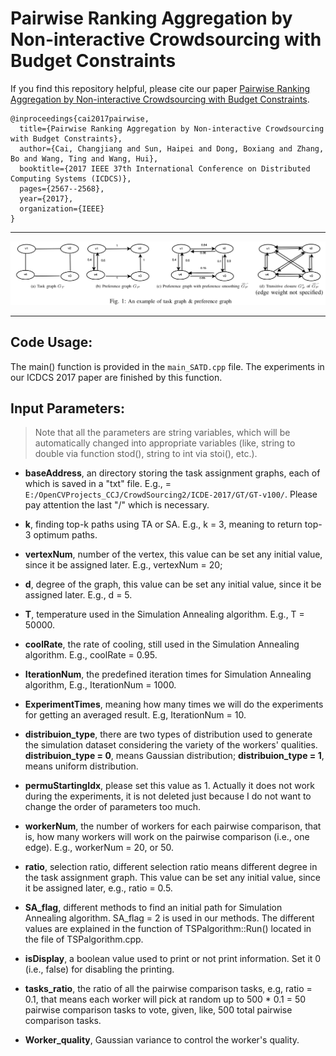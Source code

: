 # Pairwise Ranking Aggregation by Non-interactive Crowdsourcing with Budget Constraints

If you find this repository helpful, please cite our paper [Pairwise Ranking Aggregation by Non-interactive Crowdsourcing with Budget Constraints](https://ieeexplore.ieee.org/stamp/stamp.jsp?tp=&arnumber=7980235&tag=1).

```
@inproceedings{cai2017pairwise,
  title={Pairwise Ranking Aggregation by Non-interactive Crowdsourcing with Budget Constraints},
  author={Cai, Changjiang and Sun, Haipei and Dong, Boxiang and Zhang, Bo and Wang, Ting and Wang, Hui},
  booktitle={2017 IEEE 37th International Conference on Distributed Computing Systems (ICDCS)},
  pages={2567--2568},
  year={2017},
  organization={IEEE}
}
```

---

<p align="center">
<img src="files/fig-1.png" width="800"/>
</p>

---

## Code Usage:

The main() function is provided in the `main_SATD.cpp` file. The experiments in our ICDCS 2017 paper are finished by this function.

## Input Parameters:

> Note that all the parameters are string variables, which will be automatically changed into appropriate variables (like, string to double via function stod(), string to int via stoi(), etc.).


- **baseAddress**, an directory storing the task assignment graphs, each of which is saved in a "txt" file. E.g., = `E:/OpenCVProjects_CCJ/CrowdSourcing2/ICDE-2017/GT/GT-v100/`. Please pay attention the last "/" which is necessary.

- **k**, finding top-k paths using TA or SA. E.g., k = 3, meaning to return top-3 optimum paths.

- **vertexNum**, number of the vertex,  this value can be set any initial value, since it be assigned later. E.g., vertexNum = 20;

-  **d**, degree of the graph, this value can be set any initial value, since it be assigned later. E.g., d = 5.

- **T**, temperature used in the Simulation Annealing algorithm. E.g., T = 50000.

- **coolRate**, the rate of cooling, still used in the Simulation Annealing algorithm. E.g.,  coolRate = 0.95.

-  **IterationNum**, the predefined iteration times for Simulation Annealing algorithm, E.g.,  IterationNum = 1000.

- **ExperimentTimes**, meaning how many times we will do the experiments for getting an averaged result. E.g, IterationNum = 10.

-  **distribuion_type**, there are two types of distribution used to generate the simulation dataset considering the variety of the workers' qualities.  **distribuion_type = 0**, means Gaussian distribution;  **distribuion_type = 1**, means uniform distribution.

-  **permuStartingIdx**, please set this value as 1. Actually it does not work during the experiments, it is not deleted just because I do not want to change the order of parameters too much.

-  **workerNum**, the number of workers for each pairwise comparison,  that is, how many workers will work on the pairwise comparison (i.e., one edge). E.g., workerNum = 20, or 50.

-  **ratio**, selection ratio, different selection ratio means different degree in the task assignment graph. This value can be set any initial value, since it be assigned later, e.g., ratio = 0.5.

- **SA_flag**, different methods to find an initial path for Simulation Annealing algorithm. SA_flag = 2 is used in our methods. The different values are explained in the function of TSPalgorithm::Run() located in the file of TSPalgorithm.cpp.

- **isDisplay**, a boolean value used to print or not print information. Set it 0 (i.e., false) for disabling the printing. 

- **tasks_ratio**, the ratio of all the pairwise comparison tasks, e.g, ratio = 0.1, that means each worker will pick at random up to  500 * 0.1 = 50 pairwise comparison tasks to vote, given, like, 500 total pairwise comparison tasks. 

- **Worker_quality**, Gaussian variance to control the worker's quality.
